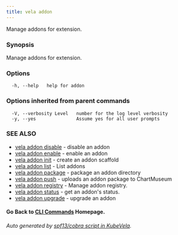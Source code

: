 ```yaml
---
title: vela addon
---
```


Manage addons for extension.

### Synopsis

Manage addons for extension.

### Options

```
  -h, --help   help for addon
```

### Options inherited from parent commands

```
  -V, --verbosity Level   number for the log level verbosity
  -y, --yes               Assume yes for all user prompts
```

### SEE ALSO


* [vela addon disable](vela_addon_disable)	 - disable an addon
* [vela addon enable](vela_addon_enable)	 - enable an addon
* [vela addon init](vela_addon_init)	 - create an addon scaffold
* [vela addon list](vela_addon_list)	 - List addons
* [vela addon package](vela_addon_package)	 - package an addon directory
* [vela addon push](vela_addon_push)	 - uploads an addon package to ChartMuseum
* [vela addon registry](vela_addon_registry)	 - Manage addon registry.
* [vela addon status](vela_addon_status)	 - get an addon's status.
* [vela addon upgrade](vela_addon_upgrade)	 - upgrade an addon

#### Go Back to [CLI Commands](vela) Homepage.


###### Auto generated by [spf13/cobra script in KubeVela](https://github.com/kubevela/kubevela/tree/master/hack/docgen).
